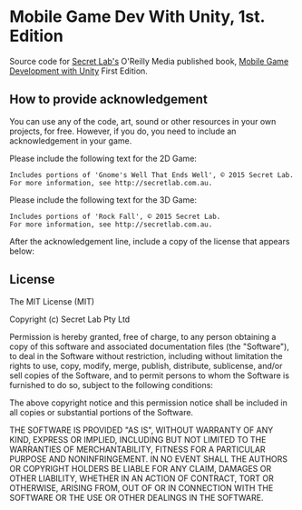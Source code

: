 # Mobile Game Dev With Unity, 1st. Edition

Source code for <a href="http://secretlab.com.au">Secret Lab's</a> O'Reilly Media published book, <a href="http://shop.oreilly.com/product/0636920032359.do">Mobile Game Development with Unity</a> First Edition.

## How to provide acknowledgement

You can use any of the code, art, sound or other resources in your own projects, 
for free. However, if you do, you need to include an acknowledgement in your game.

Please include the following text for the 2D Game:

    Includes portions of 'Gnome's Well That Ends Well', © 2015 Secret Lab. 
    For more information, see http://secretlab.com.au.

Please include the following text for the 3D Game:

    Includes portions of 'Rock Fall', © 2015 Secret Lab. 
    For more information, see http://secretlab.com.au.

After the acknowledgement line, include a copy of the license that appears below:

## License

The MIT License (MIT)

Copyright (c) Secret Lab Pty Ltd

Permission is hereby granted, free of charge, to any person obtaining a copy
of this software and associated documentation files (the "Software"), to deal
in the Software without restriction, including without limitation the rights
to use, copy, modify, merge, publish, distribute, sublicense, and/or sell
copies of the Software, and to permit persons to whom the Software is
furnished to do so, subject to the following conditions:

The above copyright notice and this permission notice shall be included in all
copies or substantial portions of the Software.

THE SOFTWARE IS PROVIDED "AS IS", WITHOUT WARRANTY OF ANY KIND, EXPRESS OR
IMPLIED, INCLUDING BUT NOT LIMITED TO THE WARRANTIES OF MERCHANTABILITY,
FITNESS FOR A PARTICULAR PURPOSE AND NONINFRINGEMENT. IN NO EVENT SHALL THE
AUTHORS OR COPYRIGHT HOLDERS BE LIABLE FOR ANY CLAIM, DAMAGES OR OTHER
LIABILITY, WHETHER IN AN ACTION OF CONTRACT, TORT OR OTHERWISE, ARISING FROM,
OUT OF OR IN CONNECTION WITH THE SOFTWARE OR THE USE OR OTHER DEALINGS IN THE
SOFTWARE.

